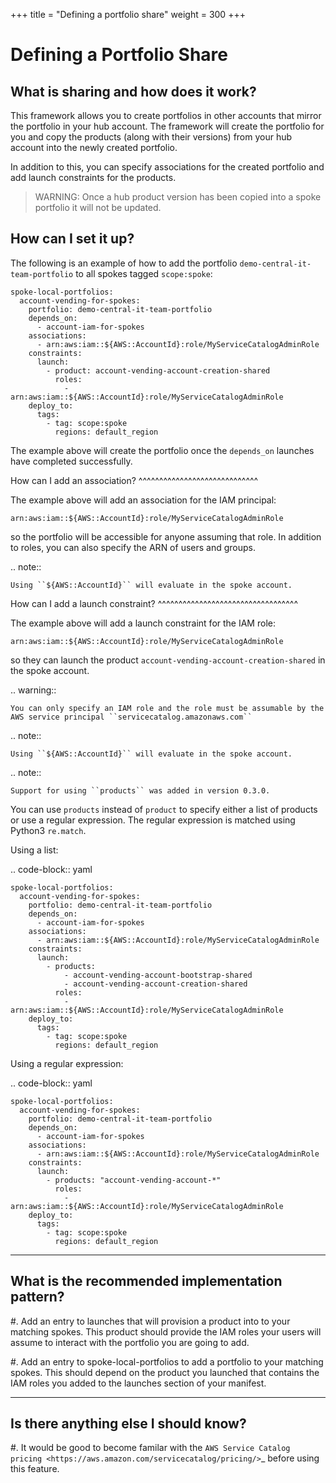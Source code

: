 +++
title = "Defining a portfolio share"
weight = 300
+++

# Defining a Portfolio Share

## What is sharing and how does it work?

This framework allows you to create portfolios in other accounts that mirror the portfolio in your hub account.  The
framework will create the portfolio for you and copy the products (along with their versions) from your hub account into
the newly created portfolio.

In addition to this, you can specify associations for the created portfolio and add launch constraints for the products.

> WARNING: Once a hub product version has been copied into a spoke portfolio it will not be updated.

## How can I set it up?

The following is an example of how to add the portfolio ``demo-central-it-team-portfolio`` to all spokes tagged
``scope:spoke``:

    spoke-local-portfolios:
      account-vending-for-spokes:
        portfolio: demo-central-it-team-portfolio
        depends_on:
          - account-iam-for-spokes
        associations:
          - arn:aws:iam::${AWS::AccountId}:role/MyServiceCatalogAdminRole
        constraints:
          launch:
            - product: account-vending-account-creation-shared
              roles:
                - arn:aws:iam::${AWS::AccountId}:role/MyServiceCatalogAdminRole
        deploy_to:
          tags:
            - tag: scope:spoke
              regions: default_region

The example above will create the portfolio once the ``depends_on`` launches have completed successfully.


How can I add an association?
^^^^^^^^^^^^^^^^^^^^^^^^^^^^^

The example above will add an association for the IAM principal:

``arn:aws:iam::${AWS::AccountId}:role/MyServiceCatalogAdminRole``

so the portfolio will be accessible for anyone assuming that role.  In addition to roles, you can also specify the ARN of
users and groups.

.. note::

    Using ``${AWS::AccountId}`` will evaluate in the spoke account.


How can I add a launch constraint?
^^^^^^^^^^^^^^^^^^^^^^^^^^^^^^^^^^

The example above will add a launch constraint for the IAM role:

``arn:aws:iam::${AWS::AccountId}:role/MyServiceCatalogAdminRole``

so they can launch the product ``account-vending-account-creation-shared`` in the spoke account.

.. warning::

    You can only specify an IAM role and the role must be assumable by the AWS service principal ``servicecatalog.amazonaws.com``

.. note::

    Using ``${AWS::AccountId}`` will evaluate in the spoke account.


.. note::

    Support for using ``products`` was added in version 0.3.0.

You can use ``products`` instead of ``product`` to specify either a list of products or use a regular expression. The
regular expression is matched using Python3 ``re.match``.

Using a list:

.. code-block:: yaml

    spoke-local-portfolios:
      account-vending-for-spokes:
        portfolio: demo-central-it-team-portfolio
        depends_on:
          - account-iam-for-spokes
        associations:
          - arn:aws:iam::${AWS::AccountId}:role/MyServiceCatalogAdminRole
        constraints:
          launch:
            - products:
                - account-vending-account-bootstrap-shared
                - account-vending-account-creation-shared
              roles:
                - arn:aws:iam::${AWS::AccountId}:role/MyServiceCatalogAdminRole
        deploy_to:
          tags:
            - tag: scope:spoke
              regions: default_region


Using a regular expression:

.. code-block:: yaml

    spoke-local-portfolios:
      account-vending-for-spokes:
        portfolio: demo-central-it-team-portfolio
        depends_on:
          - account-iam-for-spokes
        associations:
          - arn:aws:iam::${AWS::AccountId}:role/MyServiceCatalogAdminRole
        constraints:
          launch:
            - products: "account-vending-account-*"
              roles:
                - arn:aws:iam::${AWS::AccountId}:role/MyServiceCatalogAdminRole
        deploy_to:
          tags:
            - tag: scope:spoke
              regions: default_region


-----------------------------------------------
What is the recommended implementation pattern?
-----------------------------------------------

#. Add an entry to launches that will provision a product into to your matching spokes.  This product should provide the IAM roles your users will assume to interact with the portfolio you are going to add.

#. Add an entry to spoke-local-portfolios to add a portfolio to your matching spokes.  This should depend on the product you launched that contains the IAM roles you added to the launches section of your manifest.

-------------------------------------
Is there anything else I should know?
-------------------------------------
#. It would be good to become familar with the `AWS Service Catalog pricing <https://aws.amazon.com/servicecatalog/pricing/>`_ before using this feature.
